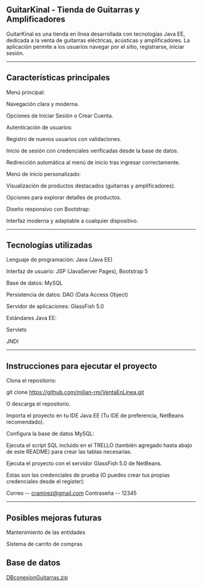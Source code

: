 GuitarKinal - Tienda de Guitarras y Amplificadores
-

GuitarKinal es una tienda en línea desarrollada con tecnologías Java EE, dedicada a la venta de guitarras eléctricas, acústicas y amplificadores. La aplicación permite a los usuarios navegar por el sitio, registrarse, iniciar sesión.

--------------------

Características principales
-

Menú principal:

Navegación clara y moderna.

Opciones de Iniciar Sesión o Crear Cuenta.

Autenticación de usuarios:

Registro de nuevos usuarios con validaciones.

Inicio de sesión con credenciales verificadas desde la base de datos.

Redirección automática al menú de inicio tras ingresar correctamente.

Menú de inicio personalizado:

Visualización de productos destacados (guitarras y amplificadores).

Opciones para explorar detalles de productos.

Diseño responsivo con Bootstrap:

Interfaz moderna y adaptable a cualquier dispositivo.

--------------------

 Tecnologías utilizadas
 -

Lenguaje de programación: Java (Java EE)

Interfaz de usuario: JSP (JavaServer Pages), Bootstrap 5

Base de datos: MySQL

Persistencia de datos: DAO (Data Access Object)

Servidor de aplicaciones: GlassFish 5.0

Estándares Java EE:

Servlets
    
JNDI

--------------------

Instrucciones para ejecutar el proyecto
-

Clona el repositorio:

git clone https://github.com/milian-rm/VentaEnLinea.git

O descarga el repositorio.

Importa el proyecto en tu IDE Java EE (Tu IDE de preferencia, NetBeans recomendado).

Configura la base de datos MySQL:

Ejecuta el script SQL incluido en el TRELLO (también agregado hasta abajo de este README) para crear las tablas necesarias.

Ejecuta el proyecto con el servidor GlassFish 5.0 de NetBeans.

Estas son las credenciales de prueba (O puedes crear tus propias credenciales desde el register):

Correo -- cramirez@gmail.com
Contraseña -- 12345

--------------------

Posibles mejoras futuras
-

Mantenimiento de las entidades

Sistema de carrito de compras



Base de datos
--

[DBconexionGuitarras.zip](https://github.com/user-attachments/files/21400554/DBconexionGuitarras.zip)
